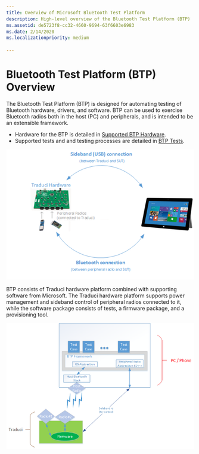 ```yaml
---
title: Overview of Microsoft Bluetooth Test Platform
description: High-level overview of the Bluetooth Test Platform (BTP)
ms.assetid: de5723f8-cc32-4660-9694-63f6603e6983
ms.date: 2/14/2020
ms.localizationpriority: medium

---
```


# Bluetooth Test Platform (BTP) Overview

The Bluetooth Test Platform (BTP) is designed for automating testing of Bluetooth hardware, drivers, and software. BTP can be used to exercise Bluetooth radios both in the host (PC) and peripherals, and is intended to be an extensible framework.

- Hardware for the BTP is detailed in [Supported BTP Hardware](testing-BTP-hw.md).
- Supported tests and and testing processes are detailed in [BTP Tests](testing-BTP-Tests.md).

![Test Overview - Hardware View](images/btp-hwOverview.png)

 BTP consists of Traduci hardware platform combined with supporting software from Microsoft. The Traduci hardware platform supports power management and sideband control of peripheral radios connected to it, while the software package consists of tests, a firmware package, and a provisioning tool.

![Test Overview - Software View](images/btp-swOverview.png)
